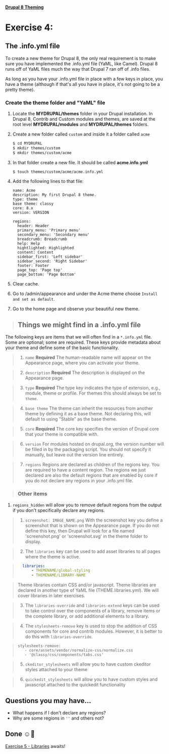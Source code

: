 #### [Drupal 8 Theming](README.md)

# Exercise 4: 

## The .info.yml file

To create a new theme for Drupal 8, the only real requirement is to make sure you have implemented the .info.yml file (YaML, like Camel). Drupal 8 runs off of YaML files much the way that Drupal 7 ran off of .info files.

As long as you have your .info.yml file in place with a few keys in place, you have a theme (although if that's all you have in place, it's not going to be a pretty theme).

### Create the theme folder and "YaML" file
1. Locate the **MYDRUPAL/themes** folder in your Drupal installation. In Drupal 8, Contrib and Custom modules and themes, are saved at the root level **MYDRUPAL/modules** and **MYDRUPAL/themes** folders.


2. Create a new folder called `custom` and inside it a folder called  `acme`

    ```bash
    $ cd MYDRUPAL
    $ mkdir themes/custom 
    $ mkdir themes/custom/acme                 
    ```
3. In that folder create a new file. It should be called **acme.info.yml**

    ```bash
    $ touch themes/custom/acme/acme.info.yml
    ```
4. Add the following lines to that file:

	```
	name: Acme
	description: My first Drupal 8 theme.
	type: theme
	base theme: classy
	core: 8.x
	version: VERSION
	
	regions:
 	  header: Header
 	  primary_menu: 'Primary menu'
 	  secondary_menu: 'Secondary menu'
 	  breadcrumb: Breadcrumb
 	  help: Help
 	  hightlighted: Highlighted
 	  content: Content
 	  sidebar_first: 'Left sidebar'
 	  sidebar_second: 'Right Sidebar'
 	  footer: Footer
 	  page_top: 'Page top'
 	  page_bottom: 'Page Bottom'
	```

5. Clear cache.

6. Go to /admin/appearance and under the Acme theme choose `Install and set as default`.

7. Go to the home page and observe your beautiful new theme.
 

>## Things we might find in a .info.yml file
The following keys are items that we will often find in a `*.info.yml` file. Some are optional; some are required. These keys provide metadata about your theme and define some of the basic functionality.

>1. `name` **Required** 
The human-readable name will appear on the Appearance page, where you can activate your theme.

>2. `description` **Required** The description is displayed on the Appearance page.

>3. `type` **Required** The type key indicates the type of extension, e.g., module, theme or profile. For themes this should always be set to `theme`.
    
>4. `base theme` The theme can inherit the resources from another theme by defining it as a base theme. Not declaring this, will default to using "Stable" as the base theme.
    
>5. `core` **Required** The core key specifies the version of Drupal core that your theme is compatible with.
    
>6. `version` For modules hosted on drupal.org, the version number will be filled in by the packaging script. You should not specify it manually, but leave out the version line entirely.

>7. `regions` Regions are declared as children of the regions key. You are required to have a content region. The regions we just declared are also the default regions that are enabled by core if you do not declare any regions in your .info.yml file. 

>### Other items
1. `regions_hidden` will allow you to remove default regions from the output if you don't specifically declare any regions.

>1. `screenshot: IMAGE_NAME.png` With the screenshot key you define a screenshot that is shown on the Appearance page. If you do not define this key, then Drupal will look for a file named 'screenshot.png' or  'screenshot.svg' in the theme folder to display.
    
>2. The `libraries` key can be used to add asset libraries to all pages where the theme is active.
	
>   ```yml
>	  libraries:
>	      - THEMENAME/global-styling
>	      - THEMENAME/LIBRARY-NAME
>   ```

>Theme libraries contain CSS and/or javascript. Theme libraries are declared in another type of YaML file (THEME.libraries.yml). We will cover libraries in later exercises.

>3. The `libraries-override` and `libraries-extend` keys can be used to take control over the components of a library, remove items or the complete library, or add additional elements to a library.

>4. The `stylesheets-remove` key is used to stop the addition of CSS components for core and contrib modules. However, it is better to do this with `libraries-override`.

>	```
>	stylesheets-remove:
>      - core/assets/vendor/normalize-css/normalize.css
>      - '@classy/css/components/tabs.css'
>	```
	
>5. `ckeditor_stylesheets` will allow you to have custom ckeditor styles attached to your theme

>6. `quickedit_stylesheets` will allow you to have custom styles and javascript attached to the quickedit functionality



## Questions you may have...
+ What happens if I don't declare any regions?
+ Why are some regions in `''` and others not?

## Done ☺
[Exercise 5 - Libraries](exercise_05-libraries.md) awaits!


